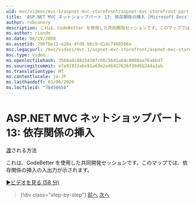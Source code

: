 ```yaml
---
uid: mvc/videos/mvc-1/aspnet-mvc-storefront/aspnet-mvc-storefront-part-13-dependency-injection
title: 'ASP.NET MVC ネットショップパート 13: 依存関係の挿入 |Microsoft Docs'
author: robconery
description: これは、CodeBetter を使用した共同開発セッションです。このマップでは、依存関係の挿入の入出力が示されます。
ms.author: riande
ms.date: 06/19/2008
ms.assetid: 296fbe12-a28a-4fd8-bbc9-d1dc7468566a
msc.legacyurl: /mvc/videos/mvc-1/aspnet-mvc-storefront/aspnet-mvc-storefront-part-13-dependency-injection
msc.type: video
ms.openlocfilehash: 3560adc48154307c66c5641a64c8008aa76a8bd7
ms.sourcegitcommit: e7e91932a6e91a63e2e46417626f39d6b244a3ab
ms.translationtype: MT
ms.contentlocale: ja-JP
ms.lasthandoff: 03/06/2020
ms.locfileid: "78450658"
---
```

# <a name="aspnet-mvc-storefront-part-13-dependency-injection"></a>ASP.NET MVC ネットショップパート 13: 依存関係の挿入

[渡](https://github.com/robconery)される方法

これは、CodeBetter を使用した共同開発セッションです。このマップでは、依存関係の挿入の入出力が示されます。

[&#9654;ビデオを見る (58 分)](https://channel9.msdn.com/Blogs/ASP-NET-Site-Videos/aspnet-mvc-storefront-part-13-dependency-injection)

> [!div class="step-by-step"]
> [前へ](aspnet-mvc-storefront-part-12-mocking.md)
> [次へ](aspnet-mvc-storefront-part-14-rich-client-interaction.md)
